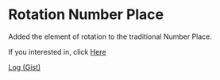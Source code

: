 # Rotation Number Place
Added the element of rotation to the traditional Number Place.  
  
If you interested in, click [Here](https://oyuyo.github.io/r-number-place.github.io/)   


[Log (Gist)](https://gist.github.com/oYuYo/b3d5b6e846d298b4af1849bc4731f32c)  
